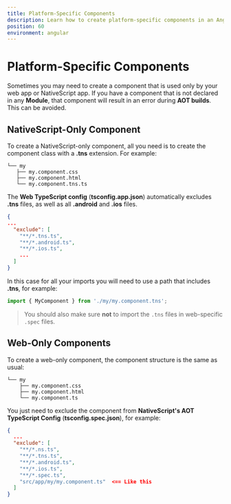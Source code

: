 ```yaml
---
title: Platform-Specific Components
description: Learn how to create platform-specific components in an Angular and NativeScript code-sharing project
position: 60
environment: angular
---
```


# Platform-Specific Components

Sometimes you may need to create a component that is used only by your web app or NativeScript app.
If you have a component that is not declared in any **Module**, that component will result in an error during **AOT builds**. This can be avoided.

## NativeScript-Only Component

To create a NativeScript-only component, all you need is to create the component class with a **.tns** extension. For example: 

```
└── my
   ├── my.component.css
   ├── my.component.html
   └── my.component.tns.ts
```

The **Web TypeScript config** (**tsconfig.app.json**) automatically excludes **.tns** files, as well as all **.android** and **.ios** files.

```JSON
{
...
  "exclude": [
    "**/*.tns.ts",
    "**/*.android.ts",
    "**/*.ios.ts",
    ...
  ]
}
```

In this case for all your imports you will need to use a path that includes **.tns**, for example:

```TypeScript
import { MyComponent } from './my/my.component.tns';
```

> You should also make sure **not** to import the `.tns` files in web-specific `.spec` files.

## Web-Only Components

To create a web-only component, the component structure is the same as usual:

```
└── my
    ├── my.component.css
    ├── my.component.html
    └── my.component.ts
```

You just need to exclude the component from **NativeScript's AOT TypeScript Config** (**tsconfig.spec.json**), for example:

```JSON
{
  ...
  "exclude": [
    "**/*.ns.ts",
    "**/*.tns.ts",
    "**/*.android.ts",
    "**/*.ios.ts",
    "**/*.spec.ts",
    "src/app/my/my.component.ts"  <== Like this
  ]
}
```
